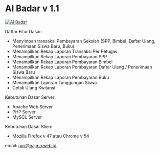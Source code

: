 # Al Badar v 1.1



[![Al Badar](https://raw.githubusercontent.com/najmaweb/albadar-1.1/master/albadar-logo.png)](https://raw.githubusercontent.com/najmaweb/albadar-1.1/master/albadar-logo.png)

Daftar Fitur Dasar:

 * Menyimpan transaksi Pembayaran Sekolah (SPP, Bimbel, Daftar Ulang, Penerimaan Siswa Baru, Buku)
 * Menampilkan Rekap Laporan Transaksi Per Petugas
 * Menampilkan Rekap Laporan Pembayaran SPP
 * Menampilkan Rekap Laporan Pembayaran Bimbel
 * Menampilkan Rekap Laporan Pembayaran Daftar Ulang / Penerimaan Siswa Baru
 * Menampilkan Rekap Laporan Pembayaran Buku
 * Menampilkan Laporan Tanggungan Siswa
 * Cetak Ulang Kwitansi

Kebutuhan Dasar Server:

 * Apache Web Server 
 * PHP Server
 * MySQL Server

Kebutuhan Dasar Klien:

* Mozilla Firefox v 47 atau Chrome v 54

email: puji@najma.web.id